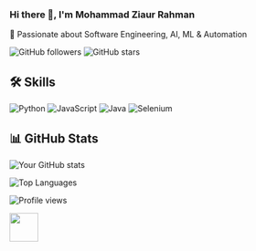 

<!--
**bappy2194/bappy2194** is a ✨ _special_ ✨ repository because its `README.md` (this file) appears on your GitHub profile.

Here are some ideas to get you started:

- 🔭 I’m currently working on ...
- 🌱 I’m currently learning ...
- 👯 I’m looking to collaborate on ...
- 🤔 I’m looking for help with ...
- 💬 Ask me about ...
- 📫 How to reach me: ...
- 😄 Pronouns: ...
- ⚡ Fun fact: ...
-->

### Hi there 👋, I'm Mohammad Ziaur Rahman  
🌟 Passionate about Software Engineering, AI, ML & Automation

![GitHub followers](https://img.shields.io/github/followers/bappy2194?style=social)
![GitHub stars](https://img.shields.io/github/stars/bappy2194?style=social)


## 🛠 Skills
![Python](https://img.shields.io/badge/Python-3776AB?style=flat&logo=python&logoColor=white)
![JavaScript](https://img.shields.io/badge/JavaScript-000000?style=flat&logo=javascript)
![Java](https://img.shields.io/badge/Java-007396?style=flat&logo=java&logoColor=white)
![Selenium](https://img.shields.io/badge/Selenium-43B02A?style=flat&logo=selenium&logoColor=white)

## 📊 GitHub Stats
![Your GitHub stats](https://github-readme-stats.vercel.app/api?username=bappy2194&show_icons=true&theme=radical)

![Top Languages](https://github-readme-stats.vercel.app/api/top-langs/?username=bappy2194&layout=compact&theme=vision-friendly-dark)

![Profile views](https://komarev.com/ghpvc/?username=bappy2194&color=blue)

<img src="https://media.giphy.com/media/hvRJCLFzcasrR4ia7z/giphy.gif" width="50"/>






